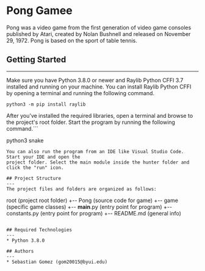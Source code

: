 # Pong Gamee
Pong was a video game from the first generation of video game consoles published by Atari, created by Nolan Bushnell and released on November 29, 1972. 
Pong is based on the sport of table tennis.

## Getting Started
---
Make sure you have Python 3.8.0 or newer and Raylib Python CFFI 3.7 installed and running on your machine. You can install Raylib Python CFFI by opening a terminal and running the following command.
```
python3 -m pip install raylib
```
After you've installed the required libraries, open a terminal and browse to the project's root folder. Start the program by running the following command.```

python3 snake 
```
You can also run the program from an IDE like Visual Studio Code. Start your IDE and open the 
project folder. Select the main module inside the hunter folder and click the "run" icon.

## Project Structure
---
The project files and folders are organized as follows:
```
root                    (project root folder)
+-- Pong                (source code for game)
  +-- game              (specific game classes)
  +-- __main__.py       (entry point for program)
  +-- constants.py      (entry point for program)
+-- README.md           (general info)
```

## Required Technologies
---
* Python 3.8.0

## Authors
---
* Sebastian Gomez (gom20015@byui.edu)
